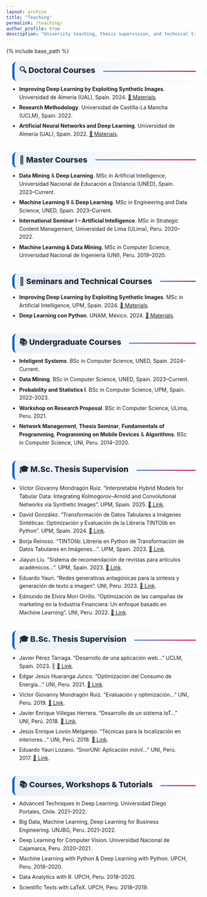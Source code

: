 ```yaml
---
layout: archive
title: "Teaching"
permalink: /teaching/
author_profile: true
description: "University teaching, thesis supervision, and technical training by Manuel Castillo-Cara at undergraduate, master’s and doctoral levels."
---
```


{% include base_path %}

<!-- ✅ Open Graph / Twitter Card -->
<meta property="og:title" content="Teaching – Manuel Castillo-Cara">
<meta property="og:description" content="University teaching, thesis supervision, and technical training at undergraduate, master's and doctoral levels by Manuel Castillo-Cara in AI, Data Science and Deep Learning.">
<meta property="og:image" content="https://www.manuelcastillo.eu/images/profile.jpg">
<meta property="og:image:width" content="1200">
<meta property="og:image:height" content="630">
<meta property="og:type" content="website">
<meta property="og:url" content="{{ site.url }}{{ page.url }}">

<meta name="twitter:card" content="summary_large_image">
<meta name="twitter:title" content="Teaching – Manuel Castillo-Cara">
<meta name="twitter:description" content="University teaching, thesis supervision, and technical training by Manuel Castillo-Cara in AI, Data Science and Deep Learning.">
<meta name="twitter:image" content="https://www.manuelcastillo.eu/images/profile.jpg">

<!-- ✅ SEO Structured Data -->
<script type="application/ld+json">
{
  "@context": "https://schema.org",
  "@type": "WebPage",
  "name": "Teaching – Manuel Castillo-Cara",
  "description": "University teaching, thesis supervision, and technical training by Manuel Castillo-Cara at undergraduate, master's and doctoral levels in AI, Data Science and Deep Learning.",
  "url": "{{ site.url }}{{ page.url }}",
  "image": "https://www.manuelcastillo.eu/images/profile.jpg",
  "mainEntityOfPage": {
    "@type": "Person",
    "name": "Manuel Castillo-Cara",
    "jobTitle": "Professor & Researcher",
    "image": "https://www.manuelcastillo.eu/images/profile.jpg",
    "hasCredential": "PhD in Computer Science",
    "affiliation": {
      "@type": "EducationalOrganization",
      "name": "Universidad Nacional de Educación a Distancia (UNED)"
    },
    "sameAs": [
      "https://www.manuelcastillo.eu/",
      "https://scholar.google.es/citations?user=r0JytwIAAAAJ",
      "https://www.scopus.com/authid/detail.uri?authorId=57200871251",
      "https://www.webofscience.com/wos/author/record/O-9762-2017",
      "https://www.linkedin.com/in/manuelcastillocara/"
    ]
  }
}
</script>

<style>
  /* ==== Teaching: estilos unificados (alineados con Publications) ==== */
  :root{
    --ink:#1f2937; --muted:#6b7280; --bd:#e5e7eb; --soft:#f8fafc;
    --card:#ffffff; --brand:#1565c0;
  }
  .teach-page{max-width:1050px;margin:0 auto;padding:0 1rem}
  .teach-page h1, .teach-page h2, .teach-page h3 { color: var(--ink); }

  /* Título de sección con barrita */
  .section-title{
    display:flex;align-items:center;gap:.5rem;
    font-size:1.3rem;font-weight:800;color:var(--ink);
    background:linear-gradient(90deg, rgba(21,101,192,.08), #fff);
    border-left:6px solid var(--brand);
    border-radius:12px;
    padding:.5rem .8rem;
    width:100%;
    box-shadow:0 1px 6px rgba(0,0,0,.04);
    margin:1.25rem 0 .7rem;
  }
  .section-title::after{
    content:"";flex:1;height:3px;
    background:linear-gradient(to right,#4a90e2,#e91e63);
    border-radius:2px;margin-left:.8rem;
  }

  /* Listas limpias y legibles */
  .teach-list{margin:.3rem 0 1.1rem; padding-left:1.15rem;}
  .teach-list li{margin:.35rem 0; line-height:1.55;}
  .teach-note{color:var(--muted);}

  /* Separadores suaves entre bloques cuando quieras <hr> */
  .teach-sep{height:0;margin:.6rem 0;border:0}
</style>

<div class="teach-page">

  <h2 class="section-title">🔍 Doctoral Courses</h2>
  <ul class="teach-list">
    <li><strong>Improving Deep Learning by Exploiting Synthetic Images</strong>. Universidad de Almería (UAL), Spain. 2024. <a href="https://github.com/oeg-upm/TINTOlib-Crash_Course" target="_blank" rel="noopener">📂 Materials</a>.</li>
    <li><strong>Research Methodology</strong>. Universidad de Castilla-La Mancha (UCLM), Spain. 2022.</li>
    <li><strong>Artificial Neural Networks and Deep Learning</strong>. Universidad de Almería (UAL), Spain. 2022. <a href="https://github.com/oeg-upm/TINTOlib-Crash_Course" target="_blank" rel="noopener">📂 Materials</a>.</li>
  </ul>

  <hr class="teach-sep">

  <h2 class="section-title">📖 Master Courses</h2>
  <ul class="teach-list">
    <li><strong>Data Mining</strong> &amp; <strong>Deep Learning</strong>. MSc in Artificial Intelligence, Universidad Nacional de Educación a Distancia (UNED), Spain. 2023–Current.</li>
    <li><strong>Machine Learning II</strong> &amp; <strong>Deep Learning</strong>. MSc in Engineering and Data Science, UNED, Spain. 2023–Current.</li>
    <li><strong>International Seminar I – Artificial Intelligence</strong>. MSc in Strategic Content Management, Universidad de Lima (ULima), Peru. 2020–2022.</li>
    <li><strong>Machine Learning &amp; Data Mining</strong>. MSc in Computer Science, Universidad Nacional de Ingeniería (UNI), Peru. 2019–2020.</li>
  </ul>

  <hr class="teach-sep">

  <h2 class="section-title">🎤 Seminars and Technical Courses</h2>
  <ul class="teach-list">
    <li><strong>Improving Deep Learning by Exploiting Synthetic Images</strong>. MSc in Artificial Intelligence, UPM, Spain. 2024. <a href="https://github.com/oeg-upm/TINTOlib-Crash_Course" target="_blank" rel="noopener">📂 Materials</a>.</li>
    <li><strong>Deep Learning con Python</strong>. UNAM, México. 2024. <a href="https://github.com/manwestc/UNAM-Curso-ML-y-DL" target="_blank" rel="noopener">📂 Materials</a>.</li>
  </ul>

  <hr class="teach-sep">

  <h2 class="section-title">📚 Undergraduate Courses</h2>
  <ul class="teach-list">
    <li><strong>Inteligent Systems</strong>. BSc in Computer Science, UNED, Spain. 2024–Current.</li>
    <li><strong>Data Mining</strong>. BSc in Computer Science, UNED, Spain. 2023–Current.</li>
    <li><strong>Probability and Statistics I</strong>. BSc in Computer Science, UPM, Spain. 2022–2023.</li>
    <li><strong>Workshop on Research Proposal</strong>. BSc in Computer Science, ULima, Peru. 2021.</li>
    <li><strong>Network Management</strong>, <strong>Thesis Seminar</strong>, <strong>Fundamentals of Programming</strong>, <strong>Programming on Mobile Devices</strong> &amp; <strong>Algorithms</strong>. BSc in Computer Science, UNI, Peru. 2014–2020.</li>
  </ul>

  <hr class="teach-sep">

  <h2 class="section-title">🎓 M.Sc. Thesis Supervision</h2>
  <ul class="teach-list">
    <li>Victor Giovanny Mondragón Ruiz. “Interpretable Hybrid Models for Tabular Data: Integrating Kolmogorov–Arnold and Convolutional Networks via Synthetic Images”. UPM, Spain. 2025. <a href="https://oa.upm.es" target="_blank" rel="noopener">📂 Link</a>.</li>
    <li>David González. “Transformación de Datos Tabulares a Imágenes Sintéticas: Optimización y Evaluación de la Librería TINTOlib en Python”. UPM, Spain. 2024. <a href="https://oa.upm.es/82830/" target="_blank" rel="noopener">📂 Link</a>.</li>
    <li>Borja Reinoso. “TINTOlib: Librería en Python de Transformación de Datos Tabulares en Imágenes…”. UPM, Spain. 2023. <a href="https://oa.upm.es/75351/" target="_blank" rel="noopener">📂 Link</a>.</li>
    <li>Jiayun Liu. “Sistema de recomendación de revistas para artículos académicos…”. UPM, Spain. 2023. <a href="https://oa.upm.es/75794/" target="_blank" rel="noopener">📂 Link</a>.</li>
    <li>Eduardo Yauri. “Redes generativas antagónicas para la síntesis y generación de texto a imagen”. UNI, Peru. 2023. <a href="http://hdl.handle.net/20.500.14076/26927" target="_blank" rel="noopener">📂 Link</a>.</li>
    <li>Edmundo de Elvira Mori Orrillo. “Optimización de las campañas de marketing en la Industria Financiera: Un enfoque basado en Machine Learning”. UNI, Peru. 2022. <a href="http://hdl.handle.net/20.500.14076/26917" target="_blank" rel="noopener">📂 Link</a>.</li>
  </ul>

  <hr class="teach-sep">

  <h2 class="section-title">🎓 B.Sc. Thesis Supervision</h2>
  <ul class="teach-list">
    <li>Javier Pérez Tárraga. “Desarrollo de una aplicación web…” UCLM, Spain. 2023. <span class="teach-note">📖</span> <a href="#" target="_blank" rel="noopener">📂 Link</a>.</li>
    <li>Edgar Jesús Huaranga Junco. “Optimización del Consumo de Energía…” UNI, Peru. 2021. <a href="http://hdl.handle.net/20.500.14076/22835" target="_blank" rel="noopener">📂 Link</a>.</li>
    <li>Victor Giovanny Mondragón Ruiz. “Evaluación y optimización…” UNI, Peru. 2019. <a href="http://hdl.handle.net/20.500.14076/18948" target="_blank" rel="noopener">📂 Link</a>.</li>
    <li>Javier Enrique Villegas Herrera. “Desarrollo de un sistema IoT…” UNI, Perú. 2018. <a href="http://hdl.handle.net/20.500.14076/18443" target="_blank" rel="noopener">📂 Link</a>.</li>
    <li>Jesús Enrique Lovón Melgarejo. “Técnicas para la localización en interiores…” UNI, Perú. 2018. <a href="http://hdl.handle.net/20.500.14076/15999" target="_blank" rel="noopener">📂 Link</a>.</li>
    <li>Eduardo Yauri Lozano. “SnorUNI: Aplicación móvil…” UNI, Perú. 2017. <a href="http://hdl.handle.net/20.500.14076/5651" target="_blank" rel="noopener">📂 Link</a>.</li>
  </ul>

  <hr class="teach-sep">

  <h2 class="section-title">📚 Courses, Workshops & Tutorials</h2>
  <ul class="teach-list">
    <li>Advanced Techniques in Deep Learning. Universidad Diego Portales, Chile. 2021–2022.</li>
    <li>Big Data, Machine Learning, Deep Learning for Business Engineering. UNJBG, Peru. 2021–2022.</li>
    <li>Deep Learning for Computer Vision. Universidad Nacional de Cajamarca, Peru. 2020–2021.</li>
    <li>Machine Learning with Python &amp; Deep Learning with Python. UPCH, Peru. 2018–2020.</li>
    <li>Data Analytics with R. UPCH, Peru. 2018–2020.</li>
    <li>Scientific Texts with LaTeX. UPCH, Peru. 2018–2019.</li>
  </ul>

</div>